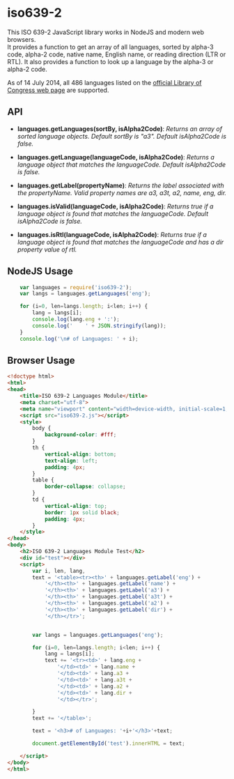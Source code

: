 # iso639-2

This ISO 639-2 JavaScript library works in NodeJS and modern web browsers.  
It provides a function to get an array of all languages, sorted by alpha-3
code, alpha-2 code, native name, English name, or reading direction
(LTR or RTL).  It also provides a function to look up a language by the
alpha-3 or alpha-2 code.  

As of 14 July 2014, all 486 languages listed on the
[official Library of Congress web page](http://www.loc.gov/standards/iso639-2/php/code_list.php)
are supported.

## API

* **languages.getLanguages(sortBy, isAlpha2Code)**: *Returns an array of sorted
language objects. Default sortBy is "a3".  Default isAlpha2Code is false.*

* **languages.getLanguage(languageCode, isAlpha2Code)**: *Returns a language
object that matches the languageCode.  Default isAlpha2Code is false.*

* **languages.getLabel(propertyName)**: *Returns the label associated with the
propertyName.  Valid property names are a3, a3t, a2, name, eng, dir.*

* **languages.isValid(languageCode, isAlpha2Code)**: *Returns true if a
language object is found that matches the languageCode.  Default isAlpha2Code
is false.*

* **languages.isRtl(languageCode, isAlpha2Code)**: *Returns true if a
language object is found that matches the languageCode and has a dir property
value of rtl.*

## NodeJS Usage
```js
    var languages = require('iso639-2');
    var langs = languages.getLanguages('eng');

    for (i=0, len=langs.length; i<len; i++) {
        lang = langs[i];
        console.log(lang.eng + ':');
        console.log('    ' + JSON.stringify(lang));
    }
    console.log('\n# of Languages: ' + i);
```

## Browser Usage

```html
<!doctype html>
<html>
<head>
    <title>ISO 639-2 Languages Module</title>
    <meta charset="utf-8">
    <meta name="viewport" content="width=device-width, initial-scale=1, maximum-scale=1, user-scalable=0">
    <script src="iso639-2.js"></script>
    <style>
        body {
            background-color: #fff;
        }
        th {
            vertical-align: bottom;
            text-align: left;
            padding: 4px;
        }
        table {
            border-collapse: collapse;
        }
        td {
            vertical-align: top;
            border: 1px solid black;
            padding: 4px;
        }
    </style>
</head>
<body>
    <h2>ISO 639-2 Languages Module Test</h2>
    <div id="test"></div>
    <script>
        var i, len, lang,
        text = '<table><tr><th>' + languages.getLabel('eng') +
            '</th><th>' + languages.getLabel('name') +
            '</th><th>' + languages.getLabel('a3') +
            '</th><th>' + languages.getLabel('a3t') +
            '</th><th>' + languages.getLabel('a2') +
            '</th><th>' + languages.getLabel('dir') +
            '</th></tr>';


        var langs = languages.getLanguages('eng');

        for (i=0, len=langs.length; i<len; i++) {
            lang = langs[i];
            text += '<tr><td>' + lang.eng +
                '</td><td>' + lang.name +
                '</td><td>' + lang.a3 +
                '</td><td>' + lang.a3t +
                '</td><td>' + lang.a2 +
                '</td><td>' + lang.dir +
                '</td></tr>';

        }
        text += '</table>';

        text = '<h3># of Languages: '+i+'</h3>'+text;

        document.getElementById('test').innerHTML = text;

    </script>
</body>
</html>
```
